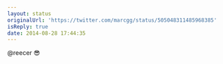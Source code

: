 ```yaml
---
layout: status
originalUrl: 'https://twitter.com/marcgg/status/505048311485968385'
isReply: true
date: 2014-08-28 17:44:35
---
```


@reecer 😎
